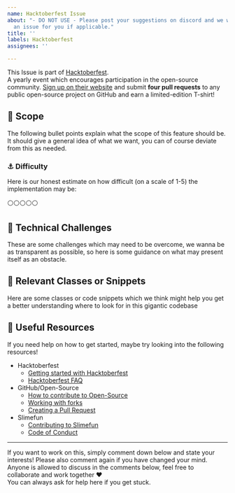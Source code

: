 ```yaml
---
name: Hacktoberfest Issue
about: "- DO NOT USE - Please post your suggestions on discord and we will create
  an issue for you if applicable."
title: ''
labels: Hacktoberfest
assignees: ''

---
```


<!-- READ ME FIRST -->
<!-- If you wanna submit an idea for Hacktoberfest, please go to our discord server -->
<!-- And post your ideas there, this issue format is only for internal purposes only. -->
<!-- If we like your idea, we will happily convert it into an actual issue. -->

This Issue is part of [Hacktoberfest](https://hacktoberfest.digitalocean.com/).<br>
A yearly event which encourages participation in the open-source community. [Sign up on their website](https://hacktoberfest.digitalocean.com/) and submit **four pull requests** to any public open-source project on GitHub and earn a limited-edition T-shirt!

## :mag_right: Scope
The following bullet points explain what the scope of this feature should be.
It should give a general idea of what we want, you can of course deviate from this as needed.
<!-- Please list the scope using bullet points below -->


### :anchor: Difficulty
Here is our honest estimate on how difficult (on a scale of 1-5) the implementation may be:
<!-- Please rate on a scale of 1-5 -->
<!-- white_cirlce = empty; red_circle = filled out -->
:white_circle::white_circle::white_circle::white_circle::white_circle:

## :construction: Technical Challenges
These are some challenges which may need to be overcome, we wanna be as transparent as possible, so here is some guidance on what may present itself as an obstacle.
<!-- Please list possible obstacles as bullet points below -->


## :memo: Relevant Classes or Snippets
Here are some classes or code snippets which we think might help you get a better understanding where to look for in this gigantic codebase
<!-- Please list relevant classes or snippets below and include a link! -->


## :book: Useful Resources
If you need help on how to get started, maybe try looking into the following resources!
<!-- List helpful resources below -->
* Hacktoberfest
    * [Getting started with Hacktoberfest](https://hacktoberfest.digitalocean.com/details#get-started)
    * [Hacktoberfest FAQ](https://hacktoberfest.digitalocean.com/faq)
* GitHub/Open-Source
    * [How to contribute to Open-Source](https://opensource.guide/how-to-contribute/)
    * [Working with forks](https://docs.github.com/en/github/collaborating-with-issues-and-pull-requests/working-with-forks)
    * [Creating a Pull Request](https://docs.github.com/en/github/collaborating-with-issues-and-pull-requests/creating-a-pull-request-from-a-fork)
* Slimefun
    * [Contributing to Slimefun](https://github.com/Slimefun/Slimefun4/blob/master/.github/CONTRIBUTING.md)
    * [Code of Conduct](https://github.com/Slimefun/Slimefun4/blob/master/.github/CODE_OF_CONDUCT.md)

<hr>

If you want to work on this, simply comment down below and state your interests! Please also comment again if you have changed your mind. Anyone is allowed to discuss in the comments below, feel free to collaborate and work together :heart: <br>
You can always ask for help here if you get stuck.
